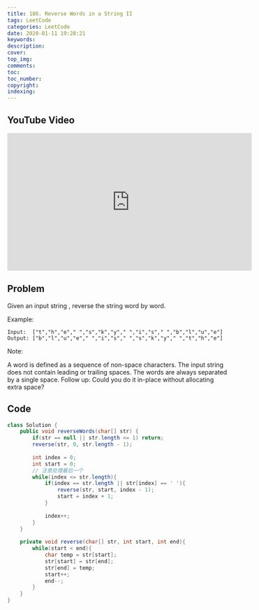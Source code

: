 ```yaml
---
title: 186. Reverse Words in a String II
tags: LeetCode
categories: LeetCode
date: 2020-01-11 19:28:21
keywords:
description:
cover:
top_img:
comments:
toc:
toc_number:
copyright:
indexing:
---
```

## YouTube Video
<iframe width="560" height="315" src="https://www.youtube.com/embed/voWDMaKc-Lo" frameborder="0" allow="accelerometer; autoplay; encrypted-media; gyroscope; picture-in-picture" allowfullscreen></iframe>

## Problem
Given an input string , reverse the string word by word. 

Example:
```
Input:  ["t","h","e"," ","s","k","y"," ","i","s"," ","b","l","u","e"]
Output: ["b","l","u","e"," ","i","s"," ","s","k","y"," ","t","h","e"]
```
Note: 

A word is defined as a sequence of non-space characters.
The input string does not contain leading or trailing spaces.
The words are always separated by a single space.
Follow up: Could you do it in-place without allocating extra space?


## Code
```java
class Solution {
    public void reverseWords(char[] str) {
        if(str == null || str.length <= 1) return;
        reverse(str, 0, str.length - 1);
        
        int index = 0;
        int start = 0;
        // 注意处理最后一个
        while(index <= str.length){
            if(index == str.length || str[index] == ' '){
                reverse(str, start, index - 1);
                start = index + 1;
            }
            
            index++;
        }
    }
    
    private void reverse(char[] str, int start, int end){
        while(start < end){
            char temp = str[start];
            str[start] = str[end];
            str[end] = temp;
            start++;
            end--;
        }
    }
}
```